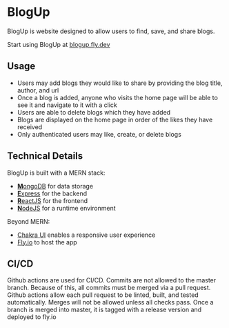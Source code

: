 # BlogUp
BlogUp is website designed to allow users to find, save, and share blogs.

Start using BlogUp at [blogup.fly.dev](https://blogup.fly.dev)

## Usage
- Users may add blogs they would like to share by providing the blog title, author, and url
- Once a blog is added, anyone who visits the home page will be able to see it and navigate to it with a click
- Users are able to delete blogs which they have added
- Blogs are displayed on the home page in order of the likes they have received
- Only authenticated users may like, create, or delete blogs


## Technical Details
BlogUp is built with a MERN stack:
- [**M**ongoDB](https://www.mongodb.com) for data storage
- [**E**xpress](https://expressjs.com/) for the backend 
- [**R**eactJS](https://react.dev/) for the frontend
- [**N**odeJS](https://nodejs.org/en) for a runtime environment

Beyond MERN:
- [Chakra UI](https://chakra-ui.com/) enables a responsive user experience
- [Fly.io](https://fly.io/) to host the app

## CI/CD
Github actions are used for CI/CD. Commits are not allowed to the master branch. Because of this, all commits must be merged via a pull request. Github actions allow each pull request to be linted, built, and tested automatically. Merges will not be allowed unless all checks pass. Once a branch is merged into master, it is tagged with a release version and deployed to fly.io 


